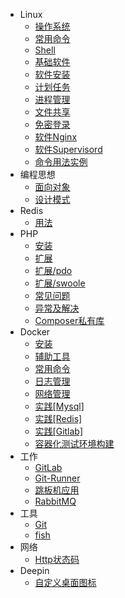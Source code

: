 - Linux
  - [操作系统](linux2/system.md)
  - [常用命令](linux2/cmd.md)
  - [Shell](linux2/shell.md)
  - [基础软件](linux2/soft.md)
  - [软件安装](linux2/install.md)
  - [计划任务](linux2/crontab.md)
  - [进程管理](linux2/process.md)
  - [文件共享](linux2/samba.md)
  - [免密登录](linux2/no-password.md)
  - [软件Nginx](linux2/soft-nginx.md)
  - [软件Supervisord](linux2/soft-supervisord.md)
  - [命令用法实例](./linux2/usages.md)
- 编程思想
  - [面向对象](mind/oop.md)
  - [设计模式](mind/design-pattern.md)
- Redis
  - [用法](redis2/usage.md)
- PHP
  - [安装](php/install.md)
  - [扩展](php/ext.md)
  - [扩展/pdo](php/ext-pdo.md)
  - [扩展/swoole](php/ext-swoole.md)
  - [常见问题](php/PHP常见问题.md)
  - [异常及解决](php/common.md)
  - [Composer私有库](php/composer私有仓库搭建.md)
- Docker
  - [安装](docker/install.md)
  - [辅助工具](docker/tools.md)
  - [常用命令](docker/cmd.md)
  - [日志管理](docker/log.md)
  - [网络管理](docker/network.md)
  - [实践[Mysql]](docker/docker-mysql.md)
  - [实践[Redis]](docker/docker-redis.md)
  - [实践[Gitlab]](docker/docker-gitlab.md)
  - [容器化测试环境构建](docker/test.md)
- 工作
  - [GitLab](work/gitlab.md)
  - [Git-Runner](work/git-runner.md)
  - [跳板机应用](work/jumper.md)
  - [RabbitMQ](work/rabbitmq.md)
- 工具
  - [Git](tool/git.md)
  - [fish](tool/fish.md)
- 网络
  - [Http状态码](network/http-code.md)
- Deepin
  - [自定义桌面图标](deepin/创建桌面图标.md)

